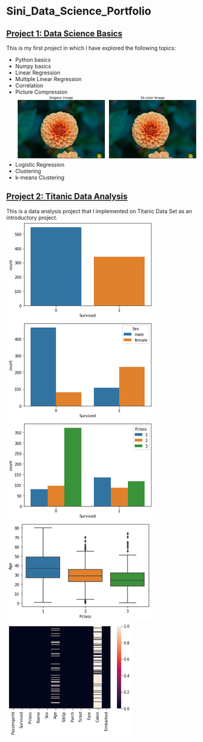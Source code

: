# Sini_Data_Science_Portfolio
## [Project 1: Data Science Basics](https://github.com/sinishibu/IntroToDataScience/blob/master/DataScienceBasics.ipynb)
This is my first project in which I have explored the following topics:
* Python basics
* Numpy basics
* Linear Regression
* Multiple Linear Regression
* Correlation
* Picture Compression ![](/images/pic1.png)
* Logistic Regression
* Clustering
* k-means Clustering

## [Project 2: Titanic Data Analysis](https://github.com/sinishibu/IntroToDataScience/blob/master/Titanic.ipynb)
This is a data analysis project that I implemented on Titanic Data Set as an introductory project.
![](/images/tit1.png) ![](/images/t2.png) ![](/images/t3.png) ![](/images/t4.png) ![](/images/t5.png)
